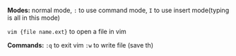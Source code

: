 **Modes:** normal mode, `:` to use command mode, `I` to use insert mode(typing is all in this mode)

`vim {file name.ext}` to open a file in vim

**Commands:**
`:q` to exit vim
`:w` to write file (save th)